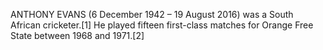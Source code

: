 ANTHONY EVANS (6 December 1942 – 19 August 2016) was a South African cricketer.[1] He played fifteen first-class matches for Orange Free State between 1968 and 1971.[2]
